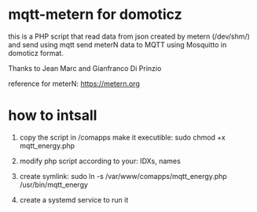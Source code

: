 # mqtt-metern for domoticz
this is a PHP script that read data from json created by metern (/dev/shm/) and send using mqtt send meterN data to MQTT using Mosquitto in domoticz format.

Thanks to Jean Marc and Gianfranco Di Prinzio

reference for meterN: https://metern.org

# how to intsall
1) copy the script in /comapps
make it executible:
sudo chmod +x mqtt_energy.php

2) modify php script according to your: IDXs, names

3) create symlink:
sudo ln -s /var/www/comapps/mqtt_energy.php /usr/bin/mqtt_energy

4) create a systemd service to run it
